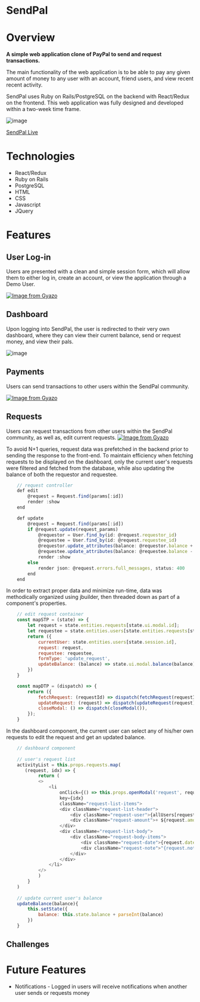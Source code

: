 # SendPal
# Overview
**A simple web application clone of PayPal to send and request transactions.**

The main functionality of the web application is to be able to pay any given amount of money to any user with an account, friend users, and view recent recent activity.  

SendPal uses Ruby on Rails/PostgreSQL on the backend with React/Redux on the frontend. This web application was fully designed and developed within a two-week time frame.

![image](https://github.com/iamtreetop/SendPal/blob/main/app/assets/images/readme/splash-page.png)

[SendPal Live](https://sendpal.herokuapp.com/#/)

# Technologies
* React/Redux
* Ruby on Rails
* PostgreSQL
* HTML
* CSS
* Javascript
* JQuery

# Features

## User Log-in

Users are presented with a clean and simple session form, which will allow them to either log in, create an account, or view the application through a Demo User.

[![Image from Gyazo](https://i.gyazo.com/ef8e3b9e9c7833d57e763e691c690b0b.gif)](https://gyazo.com/ef8e3b9e9c7833d57e763e691c690b0b)

## Dashboard

Upon logging into SendPal, the user is redirected to their very own dashboard, where they can view their current balance, send or request money, and view their pals.

![image](https://github.com/iamtreetop/SendPal/blob/main/app/assets/images/readme/dashboard.png)

## Payments

Users can send transactions to other users within the SendPal community.

[![Image from Gyazo](https://i.gyazo.com/91c37537a87fd851b3115e35d6034980.gif)](https://gyazo.com/91c37537a87fd851b3115e35d6034980)

## Requests

Users can request transactions from other users within the SendPal community, as well as, edit current requests.
[![Image from Gyazo](https://i.gyazo.com/7193d5758f8b2d85a30a0df70a839a3f.gif)](https://gyazo.com/7193d5758f8b2d85a30a0df70a839a3f)

To avoid N+1 queries, request data was prefetched in the backend prior to sending the response to the front-end. To maintain efficiency when fetching requests to be displayed on the dashboard, only the current user's requests were filtered and fetched from the database, while also updating the balance of both the requestor and requestee.

```js
    // request controller
    def edit 
        @request = Request.find(params[:id])
        render :show
    end

    def update
        @request = Request.find(params[:id])
        if @request.update(request_params)
            @requestor = User.find_by(id: @request.requestor_id)
            @requestee = User.find_by(id: @request.requestee_id)
            @requestor.update_attributes(balance: @requestor.balance + @request.amount)
            @requestee.update_attributes(balance: @requestee.balance - @request.amount)
            render :show
        else
            render json: @request.errors.full_messages, status: 400
        end
    end
```

In order to extract proper data and minimize run-time, data was methodically organized using jbuilder, then threaded down as part of a component's properties.

```js
    // edit request container
    const mapSTP = (state) => {
        let request = state.entities.requests[state.ui.modal.id];
        let requestee = state.entities.users[state.entities.requests[state.ui.modal.id].requestee_id]
        return ({
            currentUser: state.entities.users[state.session.id],
            request: request,
            requestee: requestee,
            formType: 'update_request',
            updateBalance: (balance) => state.ui.modal.balance(balance)
        })
    }

    const mapDTP = (dispatch) => {
        return ({
            fetchRequest: (requestId) => dispatch(fetchRequest(requestId)),
            updateRequest: (request) => dispatch(updateRequest(request)),
            closeModal: () => dispatch(closeModal()),
        });
    }
```

In the dashboard component, the current user can select any of his/her own requests to edit the request and get an updated balance. 

```js
    // dashboard component 
    
    // user's request list
    activityList = this.props.requests.map(
       (request, idx) => {
            return (
            <>
                <li 
                    onClick={() => this.props.openModal('request', request.id, this.updateBalance)}
                    key={idx} 
                    className="request-list-items">
                    <div className="request-list-header">
                        <div className="request-user">{allUsers[request.requestee_id].email}</div>
                        <div className="request-amount">+ ${request.amount}</div>
                    </div>
                    <div className="request-list-body">
                        <div className="request-body-items">
                            <div className="request-date">{request.date}</div>
                            <div className="request-note">"{request.note}"</div>
                        </div>
                    </div>
                </li>
            </>
            )
        }
    )
    
    // update current user's balance
    updateBalance(balance){
        this.setState({
            balance: this.state.balance + parseInt(balance)
        })
    }
```

## Challenges

# Future Features
* Notifications - Logged in users will receive notifications when another user sends or requests money
